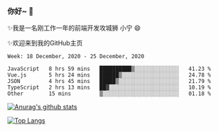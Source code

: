 ### 你好~  👋

✨我是一名刚工作一年的前端开发攻城狮 小宁 😄

✨欢迎来到我的GitHub主页
<!--
**7148505/7148505** is a ✨ _special_ ✨ repository because its `README.md` (this file) appears on your GitHub profile.

Here are some ideas to get you started:

- 🔭 I’m currently working on ...
- 🌱 I’m currently learning ...
- 👯 I’m looking to collaborate on ...
- 🤔 I’m looking for help with ...
- 💬 Ask me about ...
- 📫 How to reach me: ...
- 😄 Pronouns: ...
- ⚡ Fun fact: ...
-->

<!--START_SECTION:waka-->
```text
Week: 18 December, 2020 - 25 December, 2020

JavaScript   8 hrs 59 mins   ██████████▒░░░░░░░░░░░░░░   41.23 % 
Vue.js       5 hrs 24 mins   ██████▒░░░░░░░░░░░░░░░░░░   24.78 % 
JSON         4 hrs 45 mins   █████▒░░░░░░░░░░░░░░░░░░░   21.79 % 
TypeScript   2 hrs 13 mins   ██▓░░░░░░░░░░░░░░░░░░░░░░   10.19 % 
Other        15 mins         ▒░░░░░░░░░░░░░░░░░░░░░░░░   01.18 % 
```
<!--END_SECTION:waka-->

[![Anurag's github stats](https://github-readme-stats.vercel.app/api?username=littleCareless)](https://github.com/anuraghazra/github-readme-stats)

[![Top Langs](https://github-readme-stats.vercel.app/api/top-langs/?username=littleCareless&layout=compact)](https://github.com/anuraghazra/github-readme-stats)
